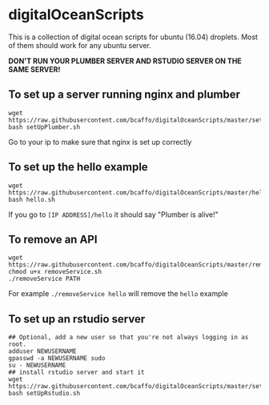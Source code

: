 # digitalOceanScripts

This is a collection of digital ocean scripts for ubuntu (16.04) droplets. Most of them should work for any ubuntu server.

**DON'T RUN YOUR PLUMBER SERVER AND RSTUDIO SERVER ON THE SAME SERVER!**

## To set up a server running nginx and plumber

```
wget https://raw.githubusercontent.com/bcaffo/digitalOceanScripts/master/setUpPlumber.sh
bash setUpPlumber.sh
```

Go to your ip to make sure that nginx is set up correctly

## To set up the hello example 

```
wget https://raw.githubusercontent.com/bcaffo/digitalOceanScripts/master/hello.sh
bash hello.sh
```

If you go to `[IP ADDRESS]/hello` it should say "Plumber is alive!"

## To remove an API
```
wget https://raw.githubusercontent.com/bcaffo/digitalOceanScripts/master/removeService.sh
chmod u+x removeService.sh
./removeService PATH
```
For example `./removeService hello` will remove the `hello` example

## To set up an rstudio server 
```
## Optional, add a new user so that you're not always logging in as root.
adduser NEWUSERNAME
gpasswd -a NEWUSERNAME sudo
su - NEWUSERNAME
## install rstudio server and start it
wget https://raw.githubusercontent.com/bcaffo/digitalOceanScripts/master/setUpRstudio.sh
bash setUpRstudio.sh
```



